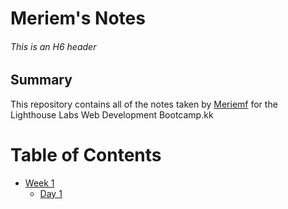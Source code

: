 # Meriem's Notes
###### This is an H6 header
## Summary 

This repository contains all of the notes taken by [Meriemf](https://github.com/meriemf)
 for the Lighthouse Labs Web Development Bootcamp.kk

# Table of Contents
* [Week 1](/vagrant/lighthouse-web-notes/Week_1)
  * [Day 1](/vagrant/lighthouse-web-notes/Week_1/Day_1
)
